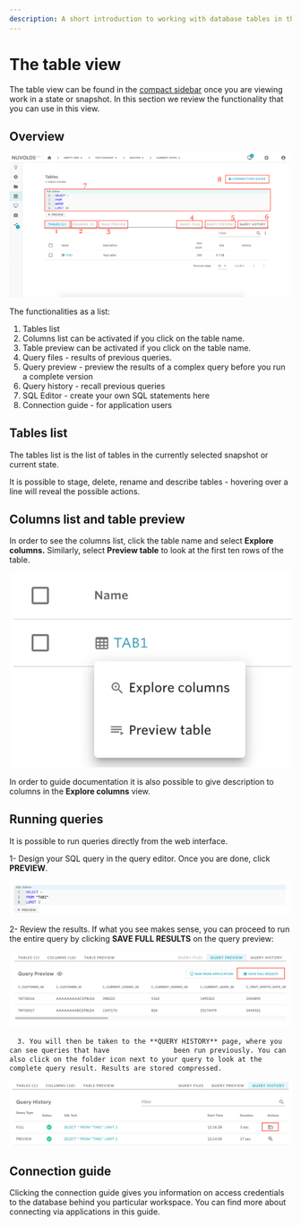```yaml
---
description: A short introduction to working with database tables in the web interface
---
```


# The table view

The table view can be found in the [compact sidebar](../navigation-in-nuvolos.md) once you are viewing work in a state or snapshot. In this section we review the functionality that you can use in this view.

## Overview

![](../../.gitbook/assets/screen-shot-2020-03-17-at-10.02.56-am.png)

The functionalities as a list:

1. Tables list
2. Columns list can be activated if you click on the table name.
3. Table preview can be activated if you click on the table name.
4. Query files - results of previous queries.
5. Query preview - preview the results of a complex query before you run a complete version
6. Query history - recall previous queries
7. SQL Editor - create your own SQL statements here
8. Connection guide - for application users

## Tables list

The tables list is the list of tables in the currently selected snapshot or current state. 

It is possible to stage, delete, rename and describe tables - hovering over a line will reveal the possible actions.

## Columns list and table preview

In order to see the columns list, click the table name and select **Explore columns.** Similarly, select **Preview table** to look at the first ten rows of the table.

![](../../.gitbook/assets/screen-shot-2019-12-10-at-7.28.29.png)

In order to guide documentation it is also possible to give description to columns in the **Explore columns** view.

## Running queries

It is possible to run queries directly from the web interface.

1- Design your SQL query in the query editor. Once you are done, click **PREVIEW**.

![](../../.gitbook/assets/screen-shot-2020-03-17-at-1.14.04-pm.png)

2- Review the results. If what you see makes sense, you can proceed to run the entire query by clicking **SAVE FULL RESULTS** on the query preview:

![](../../.gitbook/assets/screen-shot-2020-03-17-at-1.15.17-pm.png)

      3. You will then be taken to the **QUERY HISTORY** page, where you can see queries that have                been run previously. You can also click on the folder icon next to your query to look at the complete query result. Results are stored compressed.

![](../../.gitbook/assets/screen-shot-2020-03-17-at-1.16.41-pm.png)

## Connection guide

Clicking the connection guide gives you information on access credentials to the database behind you particular workspace. You can find more about connecting via applications in this guide.



